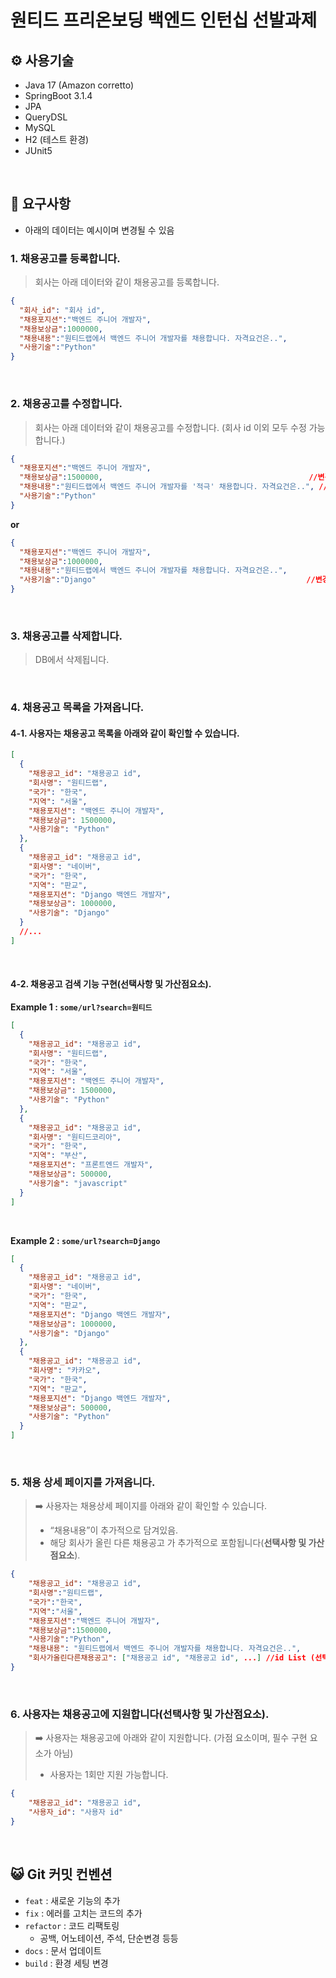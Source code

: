 # 원티드 프리온보딩 백엔드 인턴십 선발과제

## ⚙️ 사용기술

- Java 17 (Amazon corretto)
- SpringBoot 3.1.4
- JPA
- QueryDSL
- MySQL
- H2 (테스트 환경)
- JUnit5

<br>

## 📌 요구사항

- 아래의 데이터는 예시이며 변경될 수 있음

### 1. 채용공고를 등록합니다.

> 회사는 아래 데이터와 같이 채용공고를 등록합니다.

```json
{
  "회사_id": "회사 id",
  "채용포지션":"백엔드 주니어 개발자",
  "채용보상금":1000000,
  "채용내용":"원티드랩에서 백엔드 주니어 개발자를 채용합니다. 자격요건은..",
  "사용기술":"Python"
}
```

<br>

### 2. 채용공고를 수정합니다.

> 회사는 아래 데이터와 같이 채용공고를 수정합니다. (회사 id 이외 모두 수정 가능합니다.)

```json
{
  "채용포지션":"백엔드 주니어 개발자",
  "채용보상금":1500000,                                              //변경됨
  "채용내용":"원티드랩에서 백엔드 주니어 개발자를 '적극' 채용합니다. 자격요건은..", //변경됨
  "사용기술":"Python"
}

```

**or**

```json
{
  "채용포지션":"백엔드 주니어 개발자",
  "채용보상금":1000000,
  "채용내용":"원티드랩에서 백엔드 주니어 개발자를 채용합니다. 자격요건은..",
  "사용기술":"Django"                                               //변경됨
}
```

<br>

### 3. 채용공고를 삭제합니다.

> DB에서 삭제됩니다.

<br>

### 4. 채용공고 목록을 가져옵니다.

#### 4-1. 사용자는 채용공고 목록을 아래와 같이 확인할 수 있습니다.

```json
[
  {
    "채용공고_id": "채용공고 id",
    "회사명": "원티드랩",
    "국가": "한국",
    "지역": "서울",
    "채용포지션": "백엔드 주니어 개발자",
    "채용보상금": 1500000,
    "사용기술": "Python"
  },
  {
    "채용공고_id": "채용공고 id",
    "회사명": "네이버",
    "국가": "한국",
    "지역": "판교",
    "채용포지션": "Django 백엔드 개발자",
    "채용보상금": 1000000,
    "사용기술": "Django"
  }
  //...
]
```

<br>

#### 4-2. 채용공고 검색 기능 구현(선택사항 및 가산점요소).

**Example 1 : `some/url?search=원티드`**

```json
[
  {
    "채용공고_id": "채용공고 id",
    "회사명": "원티드랩",
    "국가": "한국",
    "지역": "서울",
    "채용포지션": "백엔드 주니어 개발자",
    "채용보상금": 1500000,
    "사용기술": "Python"
  },
  {
    "채용공고_id": "채용공고 id",
    "회사명": "원티드코리아",
    "국가": "한국",
    "지역": "부산",
    "채용포지션": "프론트엔드 개발자",
    "채용보상금": 500000,
    "사용기술": "javascript"
  }
]
```

<br>

**Example 2 : `some/url?search=Django`**

```json
[
  {
    "채용공고_id": "채용공고 id",
    "회사명": "네이버",
    "국가": "한국",
    "지역": "판교",
    "채용포지션": "Django 백엔드 개발자",
    "채용보상금": 1000000,
    "사용기술": "Django"
  },
  {
    "채용공고_id": "채용공고 id",
    "회사명": "카카오",
    "국가": "한국",
    "지역": "판교",
    "채용포지션": "Django 백엔드 개발자",
    "채용보상금": 500000,
    "사용기술": "Python"
  }
]
```

<br>

### 5. 채용 상세 페이지를 가져옵니다.

> ➡️ 사용자는 채용상세 페이지를 아래와 같이 확인할 수 있습니다.
> - “채용내용”이 추가적으로 담겨있음.
> - 해당 회사가 올린 다른 채용공고 가 추가적으로 포함됩니다(**선택사항 및 가산점요소**).

```json
{
    "채용공고_id": "채용공고 id",
    "회사명":"원티드랩",
    "국가":"한국",
    "지역":"서울",
    "채용포지션":"백엔드 주니어 개발자",
    "채용보상금":1500000,
    "사용기술":"Python",
    "채용내용": "원티드랩에서 백엔드 주니어 개발자를 채용합니다. 자격요건은..",
    "회사가올린다른채용공고": ["채용공고 id", "채용공고 id", ...] //id List (선택사항 및 가산점요소).
}
```

<br>

### 6. 사용자는 채용공고에 지원합니다(선택사항 및 가산점요소).

> ➡️ 사용자는 채용공고에 아래와 같이 지원합니다. (가점 요소이며, 필수 구현 요소가 아님)
> - 사용자는 1회만 지원 가능합니다.

```json
{
    "채용공고_id": "채용공고 id",
    "사용자_id": "사용자 id"
}
```

<br>

## 😺 Git 커밋 컨벤션 
- `feat` : 새로운 기능의 추가
- `fix` : 에러를 고치는 코드의 추가
- `refactor` : 코드 리팩토링 
  - 공백, 어노테이션, 주석, 단순변경 등등
- `docs` : 문서 업데이트
- `build` : 환경 세팅 변경

<br>
<br>